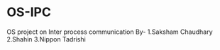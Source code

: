 # OS-IPC
OS project on Inter process communication
By-
1.Saksham Chaudhary
2.Shahin
3.Nippon Tadrishi